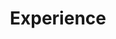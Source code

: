 ---
# An instance of the Experience widget.
# Documentation: https://wowchemy.com/docs/page-builder/
widget: experience

# This file represents a page section.
headless: true

# Order that this section appears on the page.
weight: 40

title: Experience
subtitle:

# Date format for experience
#   Refer to https://wowchemy.com/docs/customization/#date-format
date_format: Jan 2006

# Experiences.
#   Add/remove as many `experience` items below as you like.
#   Required fields are `title`, `company`, and `date_start`.
#   Leave `date_end` empty if it's your current employer.
#   Begin multi-line descriptions with YAML's `|2-` multi-line prefix.
experience:
  - title: 'Research Intern'
    company: 'iFlytek'
    company_url: 'https://www.iflytek.com/en/about-us.html'
    company_logo: org-gc
    location: 'Beijing,China'
    date_start: '2022-07-01'
    date_end: ''
    description: |2-
        In 2019, iFLYTEK's next-gen speech translation system received the Super AI Leader (SAIL) Applicative Award at the World AI Conference (WAIC). In September 2019, the company exclusively became the Official Automated Translation Software Supplier of Beijing 2022.
        Responsibilities include:
        
        * Questions and answers retrieval
        * Apply style transfer methods
        * Test pre-trained models
        
  - title: Student Contributor
    company: Google Summer of Code
    company_url: 'https://summerofcode.withgoogle.com/'
    company_logo: GSoC-icon
    location: Remote
    date_start: '2022-06-08'
    date_end: '2022-08-17'
    description: Selected as a student contributor for DBpedia in 2022 Google Summer of Code.Help DBpedia build a dashboard to make the query more easily for novice users and propose a new method to eliminate bias in the data collection process and show the multidimensional characteristics of the data.

  - title: Research Intern
    company: DataHammer Lab
    company_url: ''
    company_logo: ''
    location: Beijing,China
    date_start: '2020-09-03'
    date_end: '2021-06-21'
    description: ''

  - title: Undergraduate Student
    company: Beijing Institute of Technology
    company_url: ''
    company_logo: Beijing_Institute_of_Technology_logo
    location: Beijing,China
    date_start: '2018-08-21'
    date_end: ''
    description: ''

design:
  columns: '2'
---